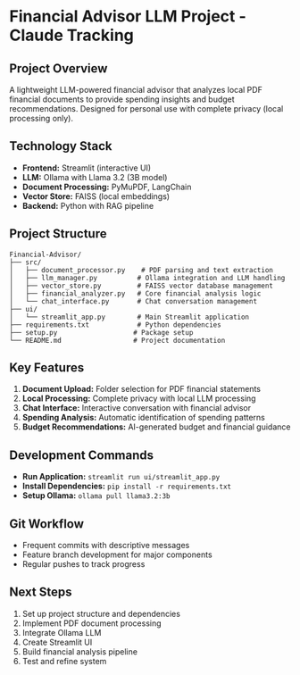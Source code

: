 # Financial Advisor LLM Project - Claude Tracking

## Project Overview
A lightweight LLM-powered financial advisor that analyzes local PDF financial documents to provide spending insights and budget recommendations. Designed for personal use with complete privacy (local processing only).

## Technology Stack
- **Frontend:** Streamlit (interactive UI)
- **LLM:** Ollama with Llama 3.2 (3B model)
- **Document Processing:** PyMuPDF, LangChain
- **Vector Store:** FAISS (local embeddings)
- **Backend:** Python with RAG pipeline

## Project Structure
```
Financial-Advisor/
├── src/
│   ├── document_processor.py    # PDF parsing and text extraction
│   ├── llm_manager.py          # Ollama integration and LLM handling
│   ├── vector_store.py         # FAISS vector database management
│   ├── financial_analyzer.py   # Core financial analysis logic
│   └── chat_interface.py       # Chat conversation management
├── ui/
│   └── streamlit_app.py        # Main Streamlit application
├── requirements.txt            # Python dependencies
├── setup.py                   # Package setup
└── README.md                  # Project documentation
```

## Key Features
1. **Document Upload:** Folder selection for PDF financial statements
2. **Local Processing:** Complete privacy with local LLM processing
3. **Chat Interface:** Interactive conversation with financial advisor
4. **Spending Analysis:** Automatic identification of spending patterns
5. **Budget Recommendations:** AI-generated budget and financial guidance

## Development Commands
- **Run Application:** `streamlit run ui/streamlit_app.py`
- **Install Dependencies:** `pip install -r requirements.txt`
- **Setup Ollama:** `ollama pull llama3.2:3b`

## Git Workflow
- Frequent commits with descriptive messages
- Feature branch development for major components
- Regular pushes to track progress

## Next Steps
1. Set up project structure and dependencies
2. Implement PDF document processing
3. Integrate Ollama LLM
4. Create Streamlit UI
5. Build financial analysis pipeline
6. Test and refine system